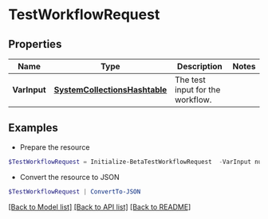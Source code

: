# TestWorkflowRequest
## Properties

Name | Type | Description | Notes
------------ | ------------- | ------------- | -------------
**VarInput** | [**SystemCollectionsHashtable**](.md) | The test input for the workflow. | 

## Examples

- Prepare the resource
```powershell
$TestWorkflowRequest = Initialize-BetaTestWorkflowRequest  -VarInput null
```

- Convert the resource to JSON
```powershell
$TestWorkflowRequest | ConvertTo-JSON
```

[[Back to Model list]](../README.md#documentation-for-models) [[Back to API list]](../README.md#documentation-for-api-endpoints) [[Back to README]](../README.md)

